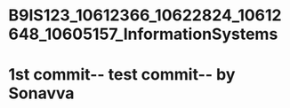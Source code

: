 # B9IS123_10612366_10622824_10612648_10605157_InformationSystems
# 1st commit-- test commit-- by Sonavva